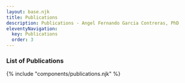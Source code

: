 ```yaml
---
layout: base.njk
title: Publications
description: Publications - Angel Fernando Garcia Contreras, PhD
eleventyNavigation:
  key: Publications
  order: 3
---
```


### List of Publications

{% include "components/publications.njk" %}

